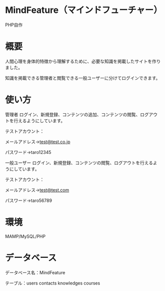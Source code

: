 # MindFeature（マインドフューチャー）

PHP自作
# 概要

人間心理を身体的特徴から理解するために、必要な知識を掲載したサイトを作りました。

知識を掲載できる管理者と閲覧できる一般ユーザーに分けてログインできます。

# 使い方

管理者
ログイン、新規登録、コンテンツの追加、コンテンツの閲覧、ログアウトを行えるようにしています。

テストアカウント：

メールアドレス→test@test.co.jp

パスワード→taro12345

一般ユーザー
ログイン、新規登録、コンテンツの閲覧、ログアウトを行えるようにしています。

テストアカウント：

メールアドレス→test@test.com

パスワード→taro56789

# 環境
MAMP/MySQL/PHP

# データベース
データベース名：MindFeature

テーブル：users contacts knowledges courses

